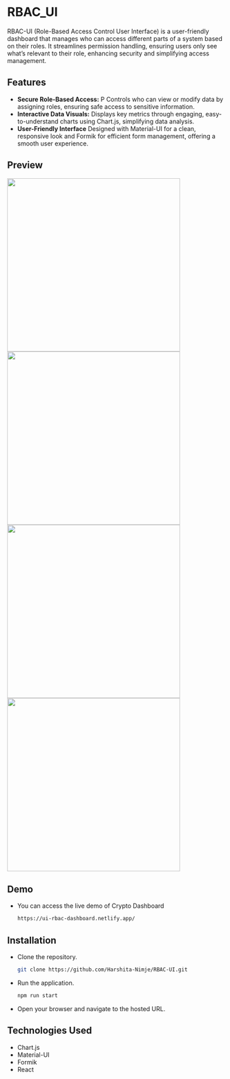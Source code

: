 # RBAC_UI

RBAC-UI (Role-Based Access Control User Interface) is a user-friendly dashboard that manages who can access different parts of a system based on their roles. It streamlines permission handling, ensuring users only see what’s relevant to their role, enhancing security and simplifying access management.

## Features 

- **Secure Role-Based Access:** P Controls who can view or modify data by assigning roles, ensuring safe access to sensitive information.
- **Interactive Data Visuals:** Displays key metrics through engaging, easy-to-understand charts using Chart.js, simplifying data analysis.
- **User-Friendly Interface** Designed with Material-UI for a clean, responsive look and Formik for efficient form management, offering a smooth user experience.


## Preview

<img src="https://github.com/user-attachments/assets/4805a445-0c23-4fea-a55a-606c13dfb917" width="400"/>
<img src="https://github.com/user-attachments/assets/f179b952-f218-4822-bcb3-943325422b35" width="400"/>
<img src="https://github.com/user-attachments/assets/21383835-1435-4f51-9ef8-b214c2407ca5" width="400"/>
<img src="https://github.com/user-attachments/assets/dbe84f8f-56b0-4ea3-9b65-84920907578f" width="400"/>


## Demo

- You can access the live demo of Crypto Dashboard
   ```bash
   https://ui-rbac-dashboard.netlify.app/

## Installation


- Clone the repository.
   ```bash
   git clone https://github.com/Harshita-Nimje/RBAC-UI.git
- Run the application.
   ```bash
   npm run start
- Open your browser and navigate to the hosted URL.

## Technologies Used
  - Chart.js 
  - Material-UI
   - Formik
   - React


